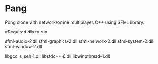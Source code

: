 # Pang

Pong clone with network/online multiplayer.
C++ using SFML library.

#Required dlls to run

sfml-audio-2.dll
sfml-graphics-2.dll
sfml-network-2.dll
sfml-system-2.dll
sfml-window-2.dll

libgcc_s_seh-1.dll
libstdc++-6.dll
libwinpthread-1.dll
